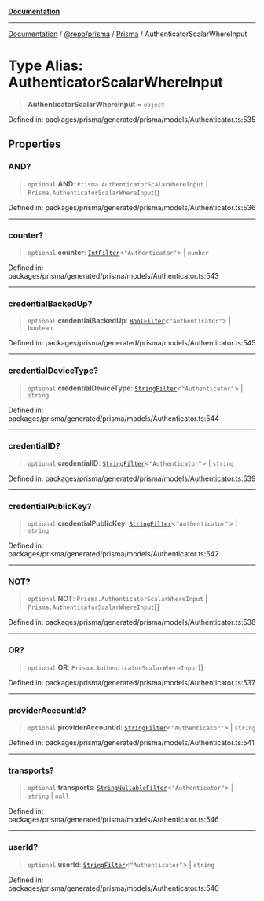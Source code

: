 [**Documentation**](../../../../../README.md)

***

[Documentation](../../../../../README.md) / [@repo/prisma](../../../README.md) / [Prisma](../README.md) / AuthenticatorScalarWhereInput

# Type Alias: AuthenticatorScalarWhereInput

> **AuthenticatorScalarWhereInput** = `object`

Defined in: packages/prisma/generated/prisma/models/Authenticator.ts:535

## Properties

### AND?

> `optional` **AND**: `Prisma.AuthenticatorScalarWhereInput` \| `Prisma.AuthenticatorScalarWhereInput`[]

Defined in: packages/prisma/generated/prisma/models/Authenticator.ts:536

***

### counter?

> `optional` **counter**: [`IntFilter`](IntFilter.md)\<`"Authenticator"`\> \| `number`

Defined in: packages/prisma/generated/prisma/models/Authenticator.ts:543

***

### credentialBackedUp?

> `optional` **credentialBackedUp**: [`BoolFilter`](BoolFilter.md)\<`"Authenticator"`\> \| `boolean`

Defined in: packages/prisma/generated/prisma/models/Authenticator.ts:545

***

### credentialDeviceType?

> `optional` **credentialDeviceType**: [`StringFilter`](StringFilter.md)\<`"Authenticator"`\> \| `string`

Defined in: packages/prisma/generated/prisma/models/Authenticator.ts:544

***

### credentialID?

> `optional` **credentialID**: [`StringFilter`](StringFilter.md)\<`"Authenticator"`\> \| `string`

Defined in: packages/prisma/generated/prisma/models/Authenticator.ts:539

***

### credentialPublicKey?

> `optional` **credentialPublicKey**: [`StringFilter`](StringFilter.md)\<`"Authenticator"`\> \| `string`

Defined in: packages/prisma/generated/prisma/models/Authenticator.ts:542

***

### NOT?

> `optional` **NOT**: `Prisma.AuthenticatorScalarWhereInput` \| `Prisma.AuthenticatorScalarWhereInput`[]

Defined in: packages/prisma/generated/prisma/models/Authenticator.ts:538

***

### OR?

> `optional` **OR**: `Prisma.AuthenticatorScalarWhereInput`[]

Defined in: packages/prisma/generated/prisma/models/Authenticator.ts:537

***

### providerAccountId?

> `optional` **providerAccountId**: [`StringFilter`](StringFilter.md)\<`"Authenticator"`\> \| `string`

Defined in: packages/prisma/generated/prisma/models/Authenticator.ts:541

***

### transports?

> `optional` **transports**: [`StringNullableFilter`](StringNullableFilter.md)\<`"Authenticator"`\> \| `string` \| `null`

Defined in: packages/prisma/generated/prisma/models/Authenticator.ts:546

***

### userId?

> `optional` **userId**: [`StringFilter`](StringFilter.md)\<`"Authenticator"`\> \| `string`

Defined in: packages/prisma/generated/prisma/models/Authenticator.ts:540
